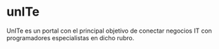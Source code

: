 # unITe
UnITe es un portal con el principal objetivo de conectar negocios IT con programadores especialistas en dicho rubro.
